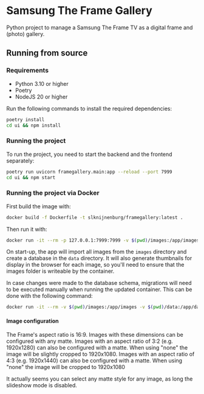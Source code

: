 # Samsung The Frame Gallery

Python project to manage a Samsung The Frame TV as a digital frame and (photo) gallery.

## Running from source

### Requirements

- Python 3.10 or higher
- Poetry
- NodeJS 20 or higher

Run the following commands to install the required dependencies:

```bash
poetry install
cd ui && npm install
```

### Running the project

To run the project, you need to start the backend and the frontend separately:

```bash
poetry run uvicorn framegallery.main:app --reload --port 7999
cd ui && npm start
```

### Running the project via Docker

First build the image with:
```bash
docker build -f Dockerfile -t slknijnenburg/framegallery:latest . 
```

Then run it with:
```bash
docker run -it --rm -p 127.0.0.1:7999:7999 -v $(pwd)/images:/app/images -v $(pwd)/data:/app/data slknijnenburg/framegallery:latest
```

On start-up, the app will import all images from the `images` directory and create a database in the `data` directory.
It will also generate thumbnails for display in the browser for each image, so you'll need to ensure that the images folder is writeable by the container.

In case changes were made to the database schema, migrations will need to be executed manually when running the updated container.
This can be done with the following command:

```bash
docker run -it --rm -v $(pwd)/images:/app/images -v $(pwd)/data:/app/data slknijnenburg/framegallery:latest poetry run alembic upgrade head
```

#### Image configuration

The Frame's aspect ratio is 16:9.  Images with these dimensions can be configured with any matte.
Images with an aspect ratio of 3:2 (e.g. 1920x1280) can also be configured with a matte. When using "none" the image will be slightly cropped to 1920x1080.
Images with an aspect ratio of 4:3 (e.g. 1920x1440) can also be configured with a matte. When using "none" the image will be cropped to 1920x1080

It actually seems you can select any matte style for any image, as long the slideshow mode is disabled.